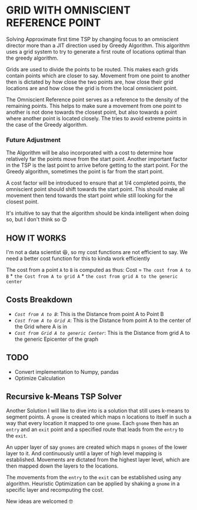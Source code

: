 # GRID WITH OMNISCIENT REFERENCE POINT 

Solving Approximate first time TSP by changing focus to an omniscient director more than a JIT direction used by Greedy Algorithm. This algorithm uses a grid system to try to generate a first route of locations optimal than the greedy algorithm. 

Grids are used to divide the points to be routed. This makes each grids contain points which are closer to say.
Movement from one point to another then is dictated by how close the two points are, how close their grid locations are and how close the grid is from the local omniscient point.

The Omniscient Reference point serves as a reference to the density of the remaining points. This helps to make sure a movement from one point to another is not done towards the closest point, but also towards a point where another point is located closely. The tries to avoid extreme points in the case of the Greedy algorithm. 

### Future Adjustment
The Algorithm will be also incorporated with a cost to determine how relatively far the points move from the start point. Another important factor in the TSP is the last point to arrive before getting to the start point. For the Greedy algorithm, sometimes the point is far from the start point. 

A cost factor will be introduced to ensure that at 1/4 completed points, the omniscient point should shift towards the start point. This should make all movement then tend towards the start point while still looking for the closest point.

It's intuitive to say that the algorithm should be kinda intelligent when doing so, but I don't think so 😊

## HOW IT WORKS
I'm not a data scientist 😆, so my cost functions are not efficient to say. We need a better cost function for this to kinda work efficiently

The cost from a point `A` to `B` is computed as thus: 
Cost = `The cost from A to B` * `the Cost from A to grid A` * `the cost from grid A to the generic center`

## Costs Breakdown
- *`Cost from A to B`*: This is the Distance from point A to Point B
- *`Cost from A to Grid A`*: This is the Distance from point A to the center of the Grid where A is in
- *`Cost from Grid A to generic Center`*: This is the Distance from grid A to the generic Epicenter of the graph

## TODO

- Convert implementation to Numpy, pandas
- Optimize Calculation

## Recursive k-Means TSP Solver
Another Solution I will like to dive into is a solution that still uses k-means to segment points. A `gnome` is created which maps n locations to itself in such a way that every location it mapped to one `gnome`. Each `gnome` then has an `entry` and an `exit` point and a specified route that leads from the `entry` to the `exit`. 

An upper layer of say `gnomes` are created which maps n `gnomes` of the lower layer to it. And continuously until a layer of high level mapping is established. Movements are dictated from the highest layer level, which are then mapped down the layers to the locations. 

The movements from the `entry` to the `exit` can be established using any algorithm. 
Heuristic Optimization can be applied by shaking a `gnome` in a specific layer and recomputing the cost. 

New ideas are welcomed 🤓